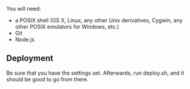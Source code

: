 You will need:

- a POSIX shell (OS X, Linux, any other Unix derivatives, Cygwin, any other POSIX emulators for Windows, etc.)
- Git
- Node.js

## Deployment

Be sure that you have the settings set. Afterwards, run deploy.sh, and it should be good to go from there.